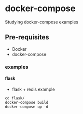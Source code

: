 # docker-compose
Studying docker-compose examples

## Pre-requisites
* Docker
* docker-compose

### examples

#### flask

* flask + redis example

```
cd flask/
docker-compose build
docker-compose up -d
```